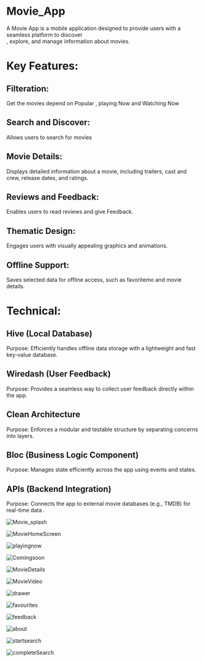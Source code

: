 # Movie_App

A Movie App is a mobile application designed to provide users with a seamless platform to discover <br> , explore, and manage information about movies. <br>

# Key Features: <br>

## Filteration: <br>

Get the movies depend on  Popular , playing Now and Watching Now <br>

## Search and Discover:<br>

Allows users to search for movies <br>

 ## Movie Details: <br>

Displays detailed information about a movie, including  trailers, cast and crew, release dates, and ratings. <br>

 ## Reviews and Feedback: <br>

Enables users to read reviews and give Feedback. <br>

## Thematic Design: <br>

Engages users with visually appealing graphics  and animations. <br>

## Offline Support: <br>

Saves selected data for offline access, such as favoritemo and movie details. <br>

# Technical:<br>
## Hive (Local Database) <br>
 Purpose: Efficiently handles offline data storage with a lightweight and fast key-value database.<br>
## Wiredash (User Feedback) <br>
 Purpose: Provides a seamless way to collect user feedback directly within the app. <br>
## Clean Architecture <br>
Purpose: Enforces a modular and testable structure by separating concerns into layers. <br>
## Bloc (Business Logic Component) <br>
Purpose: Manages state efficiently across the app using events and states. <br>
## APIs (Backend Integration)
Purpose: Connects the app to external movie databases (e.g., TMDB) for real-time data . <br>

![Movie_splash](https://github.com/user-attachments/assets/6504b16f-f37c-4ee1-9964-c5ba5e0642d8) <br>


![MovieHomeScreen](https://github.com/user-attachments/assets/c67afb16-69e2-49c7-bcb7-89ff4afa790f) <br>


![playingnow](https://github.com/user-attachments/assets/15b9fe69-2ced-42d7-9fad-e1d7b60954d3) <br>



![Comingsoon](https://github.com/user-attachments/assets/de105a22-d5f6-42a1-a7c7-adc290a2d7d6)<br>


![MovieDetails](https://github.com/user-attachments/assets/7d4825ee-11b8-4988-aad9-55058428ccb1)<br>


![MovieVideo](https://github.com/user-attachments/assets/affbf9b9-0194-4fa5-92c9-d32a4f09e02d)<br>


![drawer](https://github.com/user-attachments/assets/09bc3cee-4f2a-49b6-bfa9-cf7e8eeb3a8e) <br>


![favourites](https://github.com/user-attachments/assets/e75e922b-97d2-4370-8406-9540c6e269ba) <br>


![feedback](https://github.com/user-attachments/assets/6c8d4c4c-3d06-496b-817b-8c73313bac12) <br>


![about](https://github.com/user-attachments/assets/94c339ab-7fc2-4a35-9897-ee92b14935bc) <br>


![startsearch](https://github.com/user-attachments/assets/51b24f8f-3121-46c3-a42f-dbf1a5b9a13e) <br>


![completeSearch](https://github.com/user-attachments/assets/b7ffd384-05ed-4a68-931f-fa88f9f8113b)




